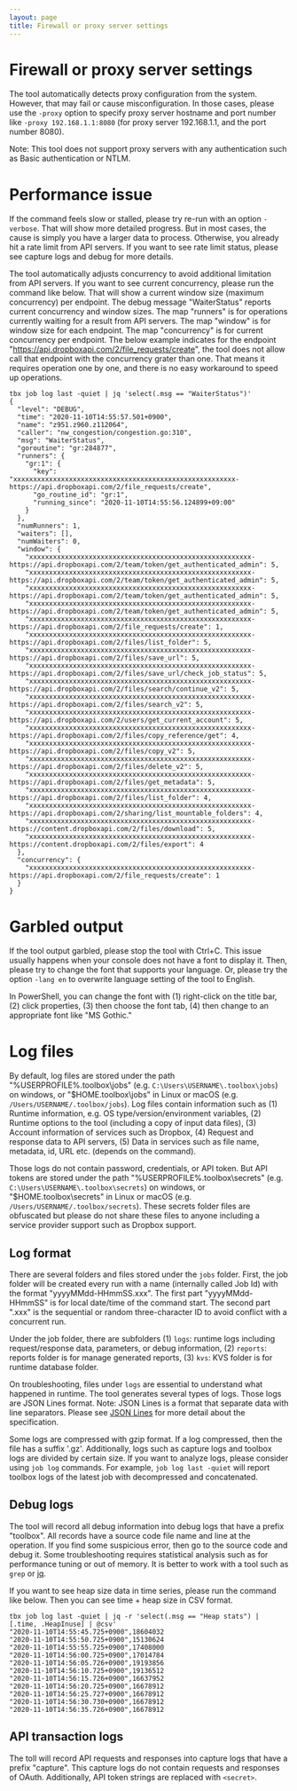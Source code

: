 ```yaml
---
layout: page
title: Firewall or proxy server settings
---
```


# Firewall or proxy server settings

The tool automatically detects proxy configuration from the system. However, that may fail or cause misconfiguration. In those cases, please use the `-proxy` option to specify proxy server hostname and port number like `-proxy 192.168.1.1:8080` (for proxy server 192.168.1.1, and the port number 8080). 

Note: This tool does not support proxy servers with any authentication such as Basic authentication or NTLM.

# Performance issue

If the command feels slow or stalled, please try re-run with an option `-verbose`. That will show more detailed progress. But in most cases, the cause is simply you have a larger data to process. Otherwise, you already hit a rate limit from API servers. If you want to see rate limit status, please see capture logs and debug for more details. 

The tool automatically adjusts concurrency to avoid additional limitation from API servers. If you want to see current concurrency, please run the command like below. That will show a current window size (maximum concurrency) per endpoint. The debug message "WaiterStatus" reports current concurrency and window sizes. The map "runners" is for operations currently waiting for a result from API servers. The map "window" is for window size for each endpoint. The map "concurrency" is for current concurrency per endpoint. The below example indicates for the endpoint "https://api.dropboxapi.com/2/file_requests/create", the tool does not allow call that endpoint with the concurrency grater than one. That means it requires operation one by one, and there is no easy workaround to speed up operations.
```
tbx job log last -quiet | jq 'select(.msg == "WaiterStatus")' 
{
  "level": "DEBUG",
  "time": "2020-11-10T14:55:57.501+0900",
  "name": "z951.z960.z112064",
  "caller": "nw_congestion/congestion.go:310",
  "msg": "WaiterStatus",
  "goroutine": "gr:284877",
  "runners": {
    "gr:1": {
      "key": "xxxxxxxxxxxxxxxxxxxxxxxxxxxxxxxxxxxxxxxxxxxxxxxxxxxxxxxx-https://api.dropboxapi.com/2/file_requests/create",
      "go_routine_id": "gr:1",
      "running_since": "2020-11-10T14:55:56.124899+09:00"
    }
  },
  "numRunners": 1,
  "waiters": [],
  "numWaiters": 0,
  "window": {
    "xxxxxxxxxxxxxxxxxxxxxxxxxxxxxxxxxxxxxxxxxxxxxxxxxxxxxxxx-https://api.dropboxapi.com/2/team/token/get_authenticated_admin": 5,
    "xxxxxxxxxxxxxxxxxxxxxxxxxxxxxxxxxxxxxxxxxxxxxxxxxxxxxxxx-https://api.dropboxapi.com/2/team/token/get_authenticated_admin": 5,
    "xxxxxxxxxxxxxxxxxxxxxxxxxxxxxxxxxxxxxxxxxxxxxxxxxxxxxxxx-https://api.dropboxapi.com/2/team/token/get_authenticated_admin": 5,
    "xxxxxxxxxxxxxxxxxxxxxxxxxxxxxxxxxxxxxxxxxxxxxxxxxxxxxxxx-https://api.dropboxapi.com/2/team/token/get_authenticated_admin": 5,
    "xxxxxxxxxxxxxxxxxxxxxxxxxxxxxxxxxxxxxxxxxxxxxxxxxxxxxxxx-https://api.dropboxapi.com/2/file_requests/create": 1,
    "xxxxxxxxxxxxxxxxxxxxxxxxxxxxxxxxxxxxxxxxxxxxxxxxxxxxxxxx-https://api.dropboxapi.com/2/files/list_folder": 5,
    "xxxxxxxxxxxxxxxxxxxxxxxxxxxxxxxxxxxxxxxxxxxxxxxxxxxxxxxx-https://api.dropboxapi.com/2/files/save_url": 5,
    "xxxxxxxxxxxxxxxxxxxxxxxxxxxxxxxxxxxxxxxxxxxxxxxxxxxxxxxx-https://api.dropboxapi.com/2/files/save_url/check_job_status": 5,
    "xxxxxxxxxxxxxxxxxxxxxxxxxxxxxxxxxxxxxxxxxxxxxxxxxxxxxxxx-https://api.dropboxapi.com/2/files/search/continue_v2": 5,
    "xxxxxxxxxxxxxxxxxxxxxxxxxxxxxxxxxxxxxxxxxxxxxxxxxxxxxxxx-https://api.dropboxapi.com/2/files/search_v2": 5,
    "xxxxxxxxxxxxxxxxxxxxxxxxxxxxxxxxxxxxxxxxxxxxxxxxxxxxxxxx-https://api.dropboxapi.com/2/users/get_current_account": 5,
    "xxxxxxxxxxxxxxxxxxxxxxxxxxxxxxxxxxxxxxxxxxxxxxxxxxxxxxxx-https://api.dropboxapi.com/2/files/copy_reference/get": 4,
    "xxxxxxxxxxxxxxxxxxxxxxxxxxxxxxxxxxxxxxxxxxxxxxxxxxxxxxxx-https://api.dropboxapi.com/2/files/copy_v2": 5,
    "xxxxxxxxxxxxxxxxxxxxxxxxxxxxxxxxxxxxxxxxxxxxxxxxxxxxxxxx-https://api.dropboxapi.com/2/files/delete_v2": 5,
    "xxxxxxxxxxxxxxxxxxxxxxxxxxxxxxxxxxxxxxxxxxxxxxxxxxxxxxxx-https://api.dropboxapi.com/2/files/get_metadata": 5,
    "xxxxxxxxxxxxxxxxxxxxxxxxxxxxxxxxxxxxxxxxxxxxxxxxxxxxxxxx-https://api.dropboxapi.com/2/files/list_folder": 4,
    "xxxxxxxxxxxxxxxxxxxxxxxxxxxxxxxxxxxxxxxxxxxxxxxxxxxxxxxx-https://api.dropboxapi.com/2/sharing/list_mountable_folders": 4,
    "xxxxxxxxxxxxxxxxxxxxxxxxxxxxxxxxxxxxxxxxxxxxxxxxxxxxxxxx-https://content.dropboxapi.com/2/files/download": 5,
    "xxxxxxxxxxxxxxxxxxxxxxxxxxxxxxxxxxxxxxxxxxxxxxxxxxxxxxxx-https://content.dropboxapi.com/2/files/export": 4
  },
  "concurrency": {
    "xxxxxxxxxxxxxxxxxxxxxxxxxxxxxxxxxxxxxxxxxxxxxxxxxxxxxxxx-https://api.dropboxapi.com/2/file_requests/create": 1
  }
}
```

# Garbled output

If the tool output garbled, please stop the tool with Ctrl+C. This issue usually happens when your console does not have a font to display it. Then, please try to change the font that supports your language. Or, please try the option `-lang en` to overwrite language setting of the tool to English.

In PowerShell, you can change the font with (1) right-click on the title bar, (2) click properties, (3) then choose the font tab, (4) then change to an appropriate font like "MS Gothic."

# Log files

By default, log files are stored under the path "%USERPROFILE%\.toolbox\jobs" (e.g. `C:\Users\USERNAME\.toolbox\jobs`) on windows, or "$HOME\.toolbox\jobs" in Linux or macOS (e.g. `/Users/USERNAME/.toolbox/jobs`). Log files contain information such as (1) Runtime information, e.g. OS type/version/environment variables, (2) Runtime options to the tool (including a copy of input data files), (3) Account information of services such as Dropbox, (4) Request and response data to API servers, (5) Data in services such as file name, metadata, id, URL etc. (depends on the command).

Those logs do not contain password, credentials, or API token. But API tokens are stored under the path "%USERPROFILE%\.toolbox\secrets" (e.g. `C:\Users\USERNAME\.toolbox\secrets`) on windows, or "$HOME\.toolbox\secrets" in Linux or macOS (e.g. `/Users/USERNAME/.toolbox/secrets`). These secrets folder files are obfuscated but please do not share these files to anyone including a service provider support such as Dropbox support.

## Log format

There are several folders and files stored under the `jobs` folder. First, the job folder will be created every run with a name (internally called Job Id) with the format "yyyyMMdd-HHmmSS.xxx". The first part "yyyyMMdd-HHmmSS" is for local date/time of the command start. The second part ".xxx" is the sequential or random three-character ID to avoid conflict with a concurrent run.

Under the job folder, there are subfolders (1) `logs`: runtime logs including request/response data, parameters, or debug information, (2) `reports`: reports folder is for manage generated reports, (3) `kvs`: KVS folder is for runtime database folder. 

On troubleshooting, files under `logs` are essential to understand what happened in runtime. The tool generates several types of logs. Those logs are JSON Lines format. Note: JSON Lines is a format that separate data with line separators. Please see [JSON Lines](https://jsonlines.org/) for more detail about the specification.

Some logs are compressed with gzip format. If a log compressed, then the file has a suffix '.gz'. Additionally, logs such as capture logs and toolbox logs are divided by certain size. If you want to analyze logs, please consider using `job log` commands. For example, `job log last -quiet` will report toolbox logs of the latest job with decompressed and concatenated.

## Debug logs

The tool will record all debug information into debug logs that have a prefix "toolbox". All records have a source code file name and line at the operation. If you find some suspicious error, then go to the source code and debug it. Some troubleshooting requires statistical analysis such as for performance tuning or out of memory. It is better to work with a tool such as `grep` or [jq](https://stedolan.github.io/jq/). 

If you want to see heap size data in time series, please run the command like below. Then you can see time + heap size in CSV format.
```
tbx job log last -quiet | jq -r 'select(.msg == "Heap stats") | [.time, .HeapInuse] | @csv'
"2020-11-10T14:55:45.725+0900",18604032
"2020-11-10T14:55:50.725+0900",15130624
"2020-11-10T14:55:55.725+0900",17408000
"2020-11-10T14:56:00.725+0900",17014784
"2020-11-10T14:56:05.726+0900",19193856
"2020-11-10T14:56:10.725+0900",19136512
"2020-11-10T14:56:15.726+0900",16637952
"2020-11-10T14:56:20.725+0900",16678912
"2020-11-10T14:56:25.727+0900",16678912
"2020-11-10T14:56:30.730+0900",16678912
"2020-11-10T14:56:35.726+0900",16678912
```

## API transaction logs

The toll will record API requests and responses into capture logs that have a prefix "capture". This capture logs do not contain requests and responses of OAuth. Additionally, API token strings are replaced with `<secret>`.


